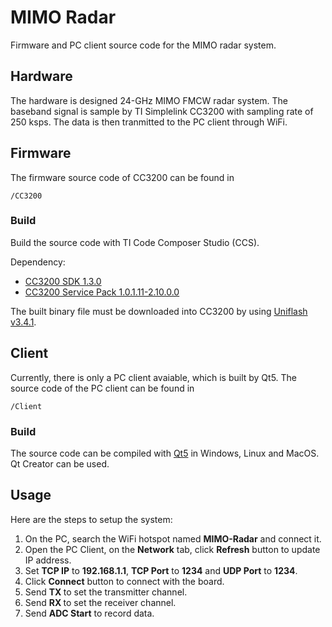 # MIMO Radar

Firmware and PC client source code for the MIMO radar system.

## Hardware

The hardware is designed 24-GHz MIMO FMCW radar system. The baseband signal is sample by TI Simplelink CC3200 with sampling rate of 250 ksps. The data is then tranmitted to the PC client through WiFi.

## Firmware

The firmware source code of CC3200 can be found in

```
/CC3200
```

### Build

Build the source code with TI Code Composer Studio (CCS).

Dependency:

* [CC3200 SDK 1.3.0](http://www.ti.com/tool/CC3200SDK)
* [CC3200 Service Pack 1.0.1.11-2.10.0.0](http://www.ti.com/tool/CC3200SDK)

The built binary file must be downloaded into CC3200 by using [Uniflash v3.4.1](http://www.ti.com/tool/UNIFLASH).

## Client

Currently, there is only a PC client avaiable, which is built by Qt5.
The source code of the PC client can be found in

```
/Client
```

### Build

The source code can be compiled with [Qt5](https://www.qt.io/) in Windows, Linux and MacOS. Qt Creator can be used.

## Usage

Here are the steps to setup the system:

1. On the PC, search the WiFi hotspot named **MIMO-Radar** and connect it.
2. Open the PC Client, on the **Network** tab, click **Refresh** button to update IP address.
3. Set **TCP IP** to **192.168.1.1**, **TCP Port** to **1234** and **UDP Port** to **1234**.
4. Click **Connect** button to connect with the board.
5. Send **TX <N>** to set the transmitter channel.
6. Send **RX <N>** to set the receiver channel.
7. Send **ADC Start** to record data.
